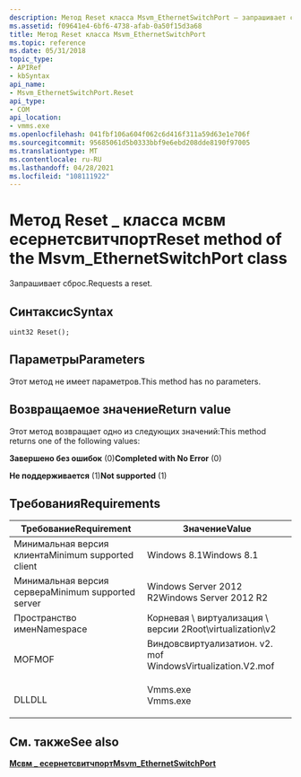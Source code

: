 ```yaml
---
description: Метод Reset класса Msvm_EthernetSwitchPort — запрашивает сброс.
ms.assetid: f09641e4-6bf6-4738-afab-0a50f15d3a68
title: Метод Reset класса Msvm_EthernetSwitchPort
ms.topic: reference
ms.date: 05/31/2018
topic_type:
- APIRef
- kbSyntax
api_name:
- Msvm_EthernetSwitchPort.Reset
api_type:
- COM
api_location:
- vmms.exe
ms.openlocfilehash: 041fbf106a604f062c6d416f311a59d63e1e706f
ms.sourcegitcommit: 95685061d5b0333bbf9e6ebd208dde8190f97005
ms.translationtype: MT
ms.contentlocale: ru-RU
ms.lasthandoff: 04/28/2021
ms.locfileid: "108111922"
---
```

# <a name="reset-method-of-the-msvm_ethernetswitchport-class"></a><span data-ttu-id="8e592-103">Метод Reset \_ класса мсвм есернетсвитчпорт</span><span class="sxs-lookup"><span data-stu-id="8e592-103">Reset method of the Msvm\_EthernetSwitchPort class</span></span>

<span data-ttu-id="8e592-104">Запрашивает сброс.</span><span class="sxs-lookup"><span data-stu-id="8e592-104">Requests a reset.</span></span>

## <a name="syntax"></a><span data-ttu-id="8e592-105">Синтаксис</span><span class="sxs-lookup"><span data-stu-id="8e592-105">Syntax</span></span>


```mof
uint32 Reset();
```



## <a name="parameters"></a><span data-ttu-id="8e592-106">Параметры</span><span class="sxs-lookup"><span data-stu-id="8e592-106">Parameters</span></span>

<span data-ttu-id="8e592-107">Этот метод не имеет параметров.</span><span class="sxs-lookup"><span data-stu-id="8e592-107">This method has no parameters.</span></span>

## <a name="return-value"></a><span data-ttu-id="8e592-108">Возвращаемое значение</span><span class="sxs-lookup"><span data-stu-id="8e592-108">Return value</span></span>

<span data-ttu-id="8e592-109">Этот метод возвращает одно из следующих значений:</span><span class="sxs-lookup"><span data-stu-id="8e592-109">This method returns one of the following values:</span></span>

<dl> <dt>

<span data-ttu-id="8e592-110">**Завершено без ошибок** (0)</span><span class="sxs-lookup"><span data-stu-id="8e592-110">**Completed with No Error** (0)</span></span>
</dt> <dt>

<span data-ttu-id="8e592-111">**Не поддерживается** (1)</span><span class="sxs-lookup"><span data-stu-id="8e592-111">**Not supported** (1)</span></span>
</dt> </dl>

## <a name="requirements"></a><span data-ttu-id="8e592-112">Требования</span><span class="sxs-lookup"><span data-stu-id="8e592-112">Requirements</span></span>



| <span data-ttu-id="8e592-113">Требование</span><span class="sxs-lookup"><span data-stu-id="8e592-113">Requirement</span></span> | <span data-ttu-id="8e592-114">Значение</span><span class="sxs-lookup"><span data-stu-id="8e592-114">Value</span></span> |
|-------------------------------------|---------------------------------------------------------------------------------------------------------|
| <span data-ttu-id="8e592-115">Минимальная версия клиента</span><span class="sxs-lookup"><span data-stu-id="8e592-115">Minimum supported client</span></span><br/> | <span data-ttu-id="8e592-116">Windows 8.1</span><span class="sxs-lookup"><span data-stu-id="8e592-116">Windows 8.1</span></span><br/>                                                                                  |
| <span data-ttu-id="8e592-117">Минимальная версия сервера</span><span class="sxs-lookup"><span data-stu-id="8e592-117">Minimum supported server</span></span><br/> | <span data-ttu-id="8e592-118">Windows Server 2012 R2</span><span class="sxs-lookup"><span data-stu-id="8e592-118">Windows Server 2012 R2</span></span><br/>                                                                       |
| <span data-ttu-id="8e592-119">Пространство имен</span><span class="sxs-lookup"><span data-stu-id="8e592-119">Namespace</span></span><br/>                | <span data-ttu-id="8e592-120">Корневая \\ виртуализация \\ версии 2</span><span class="sxs-lookup"><span data-stu-id="8e592-120">Root\\virtualization\\v2</span></span><br/>                                                                     |
| <span data-ttu-id="8e592-121">MOF</span><span class="sxs-lookup"><span data-stu-id="8e592-121">MOF</span></span><br/>                      | <dl> <span data-ttu-id="8e592-122"><dt>Виндовсвиртуализатион. v2. mof</dt></span><span class="sxs-lookup"><span data-stu-id="8e592-122"><dt>WindowsVirtualization.V2.mof</dt></span></span> </dl> |
| <span data-ttu-id="8e592-123">DLL</span><span class="sxs-lookup"><span data-stu-id="8e592-123">DLL</span></span><br/>                      | <dl> <span data-ttu-id="8e592-124"><dt>Vmms.exe</dt></span><span class="sxs-lookup"><span data-stu-id="8e592-124"><dt>Vmms.exe</dt></span></span> </dl>                     |



## <a name="see-also"></a><span data-ttu-id="8e592-125">См. также</span><span class="sxs-lookup"><span data-stu-id="8e592-125">See also</span></span>

<dl> <dt>

[<span data-ttu-id="8e592-126">**Мсвм \_ есернетсвитчпорт**</span><span class="sxs-lookup"><span data-stu-id="8e592-126">**Msvm\_EthernetSwitchPort**</span></span>](msvm-ethernetswitchport.md)
</dt> </dl>

 

 




